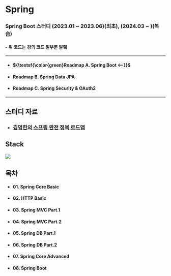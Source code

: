 # Spring

### Spring Boot 스터디 (2023.01 ~ 2023.06)(최초), (2024.03 ~ )(복습)

#### - 위 코드는 강의 코드 일부분 발췌

---

- #### ${\textsf{\color{green}Roadmap A. Spring Boot <--}}$
- #### Roadmap B. Spring Data JPA
- #### Roadmap C. Spring Security & OAuth2

---

## 스터디 자료

- ### [김영한의 스프링 완전 정복 로드맵](https://www.inflearn.com/roadmaps/373)

## Stack

<img src="https://img.shields.io/badge/Spring Boot-6DB33F?style=flat&logo=springboot&logoColor=white"/>

## 목차

- #### 01. Spring Core Basic
- #### 02. HTTP Basic
- #### 03. Spring MVC Part.1
- #### 04. Spring MVC Part.2
- #### 05. Spring DB Part.1
- #### 06. Spring DB Part.2
- #### 07. Spring Core Advanced
- #### 08. Spring Boot
